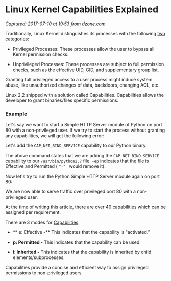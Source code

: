 # Linux Kernel Capabilities Explained

_Captured: 2017-07-10 at 19:53 from [dzone.com](https://dzone.com/articles/linux-kernel-capabilities-explained?edition=306243&utm_source=Daily%20Digest&utm_medium=email&utm_campaign=dd%202017-07-10)_

Traditionally, Linux Kernel distinguishes its processes with the following [two categories](https://unix.stackexchange.com/questions/258503/what-happens-when-a-non-root-user-sends-signals-to-root-users-process):

  * Privileged Processes: These processes allow the user to bypass all Kernel permission checks.

  * Unprivileged Processes: These processes are subject to full permission checks, such as the effective UID, GID, and supplementary group list.

Granting full privileged access to a user process might induce system abuse, like unauthorized changes of data, backdoors, changing ACL, etc.

Linux 2.2 shipped with a solution called Capabilities. Capabilities allows the developer to grant binaries/files specific permissions.

### **Example**

Let's say we want to start a Simple HTTP Server module of Python on port 80 with a non-privileged user. If we try to start the process without granting any capabilities, we will get the following error:

Let's add the `CAP_NET_BIND_SERVICE` capability to our Python binary.

The above command states that we are adding the `CAP_NET_BIND_SERVICE ` capability to our `/usr/bin/python2.7` file. `+ep` indicates that the file is Effective and Permitted ( `"-" ` would remove it).

Now let's try to run the Python Simple HTTP Server module again on port 80:

We are now able to serve traffic over privileged port 80 with a non-privileged user.

At the time of writing this article, there are over 40 capabilities which can be assigned per requirement.

There are 3 modes for [Capabilities](https://www.insecure.ws/linux/getcap_setcap.html):

  * ** e: Effective -** This indicates that the capability is "activated."

  * **p: Permitted -** This indicates that the capability can be used.

  * **i: Inherited -** This indicates that the capability is inherited by child elements/subprocesses.

Capabilities provide a concise and efficient way to assign privileged permissions to non-privileged users.
